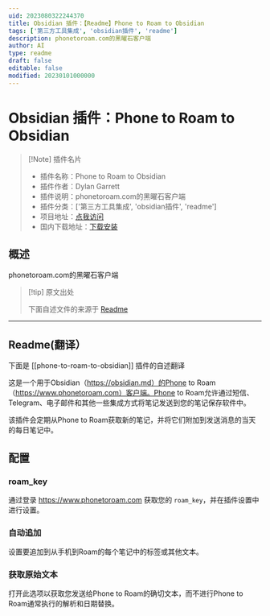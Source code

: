 ```yaml
---
uid: 2023080322244370
title: Obsidian 插件：【Readme】Phone to Roam to Obsidian
tags: ['第三方工具集成', 'obsidian插件', 'readme']
description: phonetoroam.com的黑曜石客户端
author: AI
type: readme
draft: false
editable: false
modified: 20230101000000
---
```


# Obsidian 插件：Phone to Roam to Obsidian

> [!Note] 插件名片
> - 插件名称：Phone to Roam to Obsidian
> - 插件作者：Dylan Garrett
> - 插件说明：phonetoroam.com的黑曜石客户端
> - 插件分类：['第三方工具集成', 'obsidian插件', 'readme']
> - 项目地址：[点我访问](https://github.com/dgarrett/phone-to-roam-to-obsidian)
> - 国内下载地址：[下载安装](https://pkmer.cn/products/plugin/pluginMarket/?phone-to-roam-to-obsidian)

## 概述

phonetoroam.com的黑曜石客户端



> [!tip] 原文出处
> 
>下面自述文件的来源于 [Readme](https://ghproxy.net/https://raw.githubusercontent.com/dgarrett/phone-to-roam-to-obsidian/master/README.md)
> 

---

## Readme(翻译）

下面是 [[phone-to-roam-to-obsidian]] 插件的自述翻译


这是一个用于Obsidian（https://obsidian.md）的Phone to Roam（https://www.phonetoroam.com）客户端。Phone to Roam允许通过短信、Telegram、电子邮件和其他一些集成方式将笔记发送到您的笔记保存软件中。

该插件会定期从Phone to Roam获取新的笔记，并将它们附加到发送消息的当天的每日笔记中。

## 配置

### roam_key

通过登录 https://www.phonetoroam.com 获取您的 `roam_key`，并在插件设置中进行设置。

### 自动追加

设置要追加到从手机到Roam的每个笔记中的标签或其他文本。

### 获取原始文本

打开此选项以获取您发送给Phone to Roam的确切文本，而不进行Phone to Roam通常执行的解析和日期替换。



